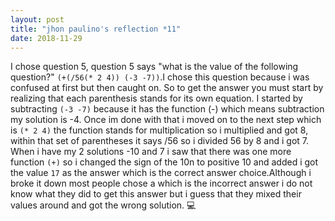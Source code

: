 ```yaml
---
layout: post
title: "jhon paulino's reflection *11"
date: 2018-11-29
---
```


I chose question 5, question 5 says "what is the value of the following question?" ```(+(/56(* 2 4)) (-3 -7))```.I chose this question because i was confused at first but then caught on. So to get the answer you must start by realizing that each parenthesis stands for its own equation. I started by subtracting ```(-3 -7)``` because it has the function (-) which means subtraction my solution is -4. Once im done with that i moved on to the next step which is ```(* 2 4)``` the function stands for multiplication so i multiplied and got 8, within that set of parentheses it says /56 so i divided 56 by 8 and i got 7. When i have my 2 solutions -10 and 7 i saw that there was one more function ```(+)``` so i changed the sign of the 10n to positive 10 and added i got the value ```17``` as the answer which is the correct answer choice.Although i broke it down most people chose a which is the incorrect answer i do not know what they did to get this answer but i guess that they mixed their values around and got the wrong solution.
:computer:
